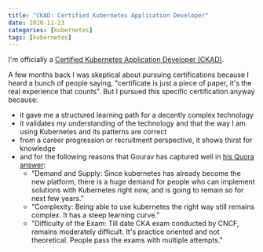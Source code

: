 ```yaml
---
title: "CKAD: Certified Kubernetes Application Developer"
date: 2020-11-23
categories: [kubernetes]
tags: [kubernetes]
---
```

I'm officially a [Certified Kubernetes Application Developer (CKAD)](https://github.com/RaghavRamesh/mooc-notes/blob/master/Certificates/CKAD.pdf).

A few months back I was skeptical about pursuing certifications because I heard a bunch of people saying, "certificate is just a piece of paper, it's the real experience that counts". But I pursued this specific certification anyway because:
- it gave me a structured learning path for a decently complex technology
- it validates my understanding of the technology and that the way I am using Kubernetes and its patterns are correct
- from a career progression or recruitment perspective, it shows thirst for knowledge
- and for the following reasons that Gourav has captured well in [his Quora answer](https://www.quora.com/Is-the-Kubernetes-certification-worth-it/answer/Gourav-Shah):
  - "Demand and Supply: Since kubernetes has already become the new platform, there is a huge demand for people who can implement solutions with Kubernetes right now, and is going to remain so for next few years."
  - "Complexity: Being able to use kubernetes the right way still remains complex. It has a steep learning curve."
  - "Difficulty of the Exam: Till date CKA exam conducted by CNCF, remains moderately difficult. It's practice oriented and not theoretical. People pass the exams with multiple attempts."
